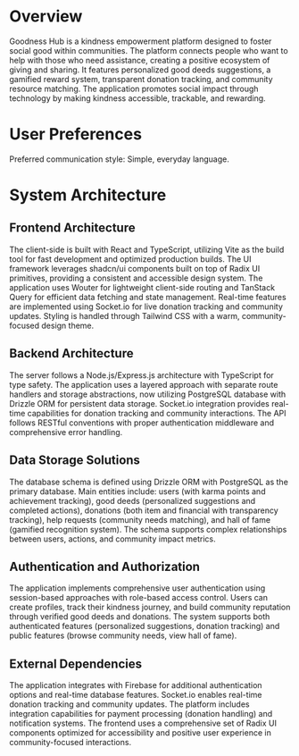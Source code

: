 # Overview

Goodness Hub is a kindness empowerment platform designed to foster social good within communities. The platform connects people who want to help with those who need assistance, creating a positive ecosystem of giving and sharing. It features personalized good deeds suggestions, a gamified reward system, transparent donation tracking, and community resource matching. The application promotes social impact through technology by making kindness accessible, trackable, and rewarding.

# User Preferences

Preferred communication style: Simple, everyday language.

# System Architecture

## Frontend Architecture
The client-side is built with React and TypeScript, utilizing Vite as the build tool for fast development and optimized production builds. The UI framework leverages shadcn/ui components built on top of Radix UI primitives, providing a consistent and accessible design system. The application uses Wouter for lightweight client-side routing and TanStack Query for efficient data fetching and state management. Real-time features are implemented using Socket.io for live donation tracking and community updates. Styling is handled through Tailwind CSS with a warm, community-focused design theme.

## Backend Architecture
The server follows a Node.js/Express.js architecture with TypeScript for type safety. The application uses a layered approach with separate route handlers and storage abstractions, now utilizing PostgreSQL database with Drizzle ORM for persistent data storage. Socket.io integration provides real-time capabilities for donation tracking and community interactions. The API follows RESTful conventions with proper authentication middleware and comprehensive error handling.

## Data Storage Solutions
The database schema is defined using Drizzle ORM with PostgreSQL as the primary database. Main entities include: users (with karma points and achievement tracking), good deeds (personalized suggestions and completed actions), donations (both item and financial with transparency tracking), help requests (community needs matching), and hall of fame (gamified recognition system). The schema supports complex relationships between users, actions, and community impact metrics.

## Authentication and Authorization
The application implements comprehensive user authentication using session-based approaches with role-based access control. Users can create profiles, track their kindness journey, and build community reputation through verified good deeds and donations. The system supports both authenticated features (personalized suggestions, donation tracking) and public features (browse community needs, view hall of fame).

## External Dependencies
The application integrates with Firebase for additional authentication options and real-time database features. Socket.io enables real-time donation tracking and community updates. The platform includes integration capabilities for payment processing (donation handling) and notification systems. The frontend uses a comprehensive set of Radix UI components optimized for accessibility and positive user experience in community-focused interactions.